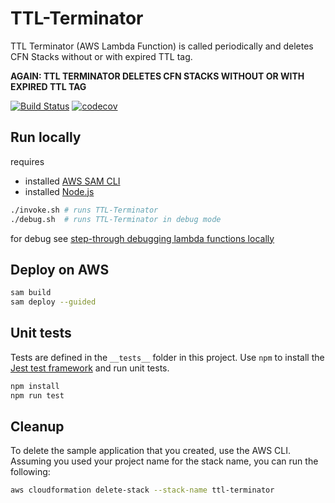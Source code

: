 # TTL-Terminator

TTL Terminator (AWS Lambda Function) is called periodically and deletes CFN Stacks without or with expired TTL tag.  

**AGAIN: TTL TERMINATOR DELETES CFN STACKS WITHOUT OR WITH EXPIRED TTL TAG**

[![Build Status](https://travis-ci.org/LAtanassov/ttl-terminator.svg?branch=master)](https://travis-ci.org/LAtanassov/ttl-terminator)
[![codecov](https://codecov.io/gh/LAtanassov/ttl-terminator/branch/master/graph/badge.svg)](https://codecov.io/gh/LAtanassov/ttl-terminator)

## Run locally

requires
* installed [AWS SAM CLI](https://docs.aws.amazon.com/serverless-application-model/latest/developerguide/serverless-sam-cli-install.html)
* installed [Node.js](https://nodejs.org/en/)

```bash
./invoke.sh # runs TTL-Terminator
./debug.sh  # runs TTL-Terminator in debug mode
```

for debug see [step-through debugging lambda functions locally](https://docs.aws.amazon.com/serverless-application-model/latest/developerguide/serverless-sam-cli-using-debugging.html)


## Deploy on AWS

```bash
sam build
sam deploy --guided
```

## Unit tests

Tests are defined in the `__tests__` folder in this project. Use `npm` to install the [Jest test framework](https://jestjs.io/) and run unit tests.

```bash
npm install
npm run test
```

## Cleanup

To delete the sample application that you created, use the AWS CLI. Assuming you used your project name for the stack name, you can run the following:

```bash
aws cloudformation delete-stack --stack-name ttl-terminator
```
